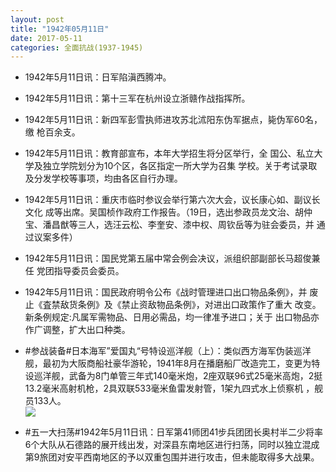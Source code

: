 ```yaml
---
layout: post
title: "1942年05月11日"
date: 2017-05-11
categories: 全面抗战(1937-1945)
---
```


<meta name="referrer" content="no-referrer" />

- 1942年5月11日讯：日军陷滇西腾冲。 

- 1942年5月11日讯：第十三军在杭州设立浙赣作战指挥所。 

- 1942年5月11日讯：新四军彭雪执师进攻苏北沭阳东伪军据点，毙伪军60名，缴 枪百余支。 

- 1942年5月11日讯：教育部宣布，本年大学招生将分区举行，全 国公、私立大学及独立学院划分为10个区，各区指定一所大学为召集 学校。关于考试录取及分发学校等事项，均由各区自行办理。 

- 1942年5月11日讯：重庆市临时参议会举行第六次大会，议长康心如、副议长文化 成等出席。吴国桢作政府工作报告。（19日，选出参政员龙文治、胡仲 宝、潘昌猷等三人，选汪云松、李奎安、漆中权、周钦岳等为驻会委员，并 通过议案多件） 

- 1942年5月11日讯：国民党第五届中常会例会决议，派组织部副部长马超俊兼任 党团指导委员会委员。 

- 1942年5月11日讯：国民政府明令公布《战时管理进口出口物品条例》，并 废止《査禁敌货条例》及《禁止资敌物品条例》，对进出口政策作了重大 改变。新条例规定:凡属军需物品、日用必需品，均一律准予进口；关于 出口物品亦作广调整，扩大出口种类。 

- #参战装备#日本海军”爱国丸“号特设巡洋舰（上）：类似西方海军伪装巡洋舰，最初为大阪商船社豪华游轮，1941年8月在播磨船厂改造完工，变更为特设巡洋舰，武备为8门单管三年式140毫米炮，2座双联96式25毫米高炮，2挺13.2毫米高射机枪，2具双联533毫米鱼雷发射管，1架九四式水上侦察机 ，舰员133人。 <br/><img src="https://wx1.sinaimg.cn/large/aca367d8ly1ffh6yilcglj20go0e9dht.jpg" />

- #五一大扫荡#1942年5月11日讯：日军第41师团41步兵团团长奥村半二少将率6个大队从石德路的展开线出发，对深县东南地区进行扫荡，同时以独立混成第9旅团对安平西南地区的予以双重包围并进行攻击，但未能取得多大战果。 

